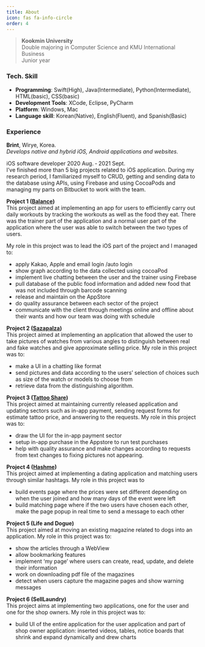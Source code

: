 ```yaml
---
title: About
icon: fas fa-info-circle
order: 4
---
```



> **Kookmin University**  
Double majoring in Computer Science and KMU International Business  
Junior year   


### Tech. Skill
- **Programming**: Swift(High), Java(Intermediate), Python(Intermediate), HTML(basic), CSS(basic)
- **Development Tools**: XCode, Eclipse, PyCharm 
- **Platform**: Windows, Mac
- **Language skill**: Korean(Native), English(Fluent), and Spanish(Basic)


### Experience  
**Brint**, Wirye, Korea.  
*Develops native and hybrid iOS, Android applications and websites.*

iOS software developer                2020 Aug. ‐ 2021 Sept.  
I’ve finished more than 5 big projects related to iOS application. 
During my research period, I familiarized myself to CRUD, getting and sending data to the database using APIs, using Firebase and using CocoaPods and managing my parts on Bitbucket to work with the team. 

**Project 1 ([Balance](https://apps.apple.com/kr/app/%EB%B0%9C%EB%9E%80%EC%8A%A4-%EC%9A%B4%EB%8F%99-%EC%98%81%EC%96%91-%EC%9D%BC%EC%A7%80/id1564380829))**  
This project aimed at implementing an app for users to efficiently carry out daily workouts by tracking the workouts as well as the food they eat. There was the trainer part of the application and a normal user part of the application where the user was able to switch between the two types of users. 

My role in this project was to lead the iOS part of the project and I managed to:
-    apply Kakao, Apple and email login /auto login
-    show graph according to the data collected using cocoaPod
-    implement live chatting between the user and the trainer using Firebase 
-    pull database of the public food information and added new food that was not included through barcode scanning
-    release and maintain on the AppStore
-    do quality assurance between each sector of the project
-    communicate with the client through meetings online and offline about their wants and how our team was doing with schedule

**Project 2 ([Sazapalza]( https://apps.apple.com/kr/app/sazapalza-%EC%82%AC%EC%9E%90%ED%8C%94%EC%9E%90/id1569135223))**  
This project aimed at implementing an application that allowed the user to take pictures of watches from various angles to distinguish between real and fake watches and give approximate selling price. 
My role in this project was to:
-    make a UI in a chatting like format 
-    send pictures and data according to the users’ selection of choices such as size of the watch or models to choose from
-    retrieve data from the distinguishing algorithm. 

**Project 3 ([Tattoo Share]( https://apps.apple.com/kr/app/%ED%83%80%ED%88%AC%EC%89%90%EC%96%B4-%EB%8C%80%ED%95%9C%EB%AF%BC%EA%B5%AD-1%EB%93%B1-%ED%83%80%ED%88%AC%EC%A0%95%EB%B3%B4%EC%95%B1/id1250793191))**   
This project aimed at maintaining currently released application and updating sectors such as in-app payment, sending request forms for estimate tattoo price, and answering to the requests. 
My role in this project was to:
-    draw the UI for the in-app payment sector 
-    setup in-app purchase in the Appstore to run test purchases
-    help with quality assurance and make changes according to requests from text changes to fixing pictures not appearing. 

**Project 4 ([Hashme]( https://apps.apple.com/kr/app/%ED%95%B4%EC%89%AC%EB%AF%B8-hash-me-%EC%B7%A8%ED%96%A5%EC%A0%80%EA%B2%A9-%EC%B9%9C%EA%B5%AC-%EB%8D%B0%EC%9D%B4%ED%8A%B8-%EC%86%8C%EA%B0%9C%ED%8C%85/id1543340237))**   
This project aimed at implementing a dating application and matching users through similar hashtags.
My role in this project was to 
-    build events page where the prices were set different depending on when the user joined and how many days of the event were left
-    build matching page where if the two users have chosen each other, make the page popup in real time to send a message to each other 

**Project 5 (Life and Dogue)**  
This project aimed at moving an existing magazine related to dogs into an application.
My role in this project was to:
-    show the articles through a WebView 
-    allow bookmarking features 
-    implement ‘my page’ where users can create, read, update, and delete their information 
-    work on downloading pdf file of the magazines 
-    detect when users capture the magazine pages and show warning messages 

**Project 6 (SellLaundry)**   
This project aims at implementing two applications, one for the user and one for the shop owners.
My role in this project was to:
-    build UI of the entire application for the user application and part of shop owner application: inserted videos, tables, notice boards that shrink and expand dynamically and drew charts

